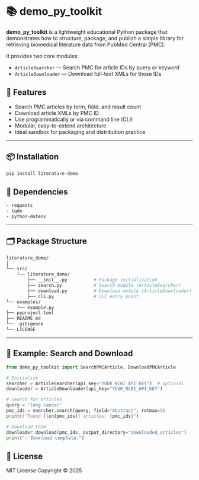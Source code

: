 # 📚 demo_py_toolkit

**demo_py_toolkit** is a lightweight educational Python package that demonstrates how to structure, package, and publish a simple library for retrieving biomedical literature data from PubMed Central (PMC).

It provides two core modules:
- `ArticleSearcher` — Search PMC for article IDs by query or keyword  
- `ArticleDownloader` — Download full-text XMLs for those IDs  

## 🚀 Features

- Search PMC articles by term, field, and result count  
- Download article XMLs by PMC ID  
- Use programmatically or via command line (CLI)  
- Modular, easy-to-extend architecture  
- Ideal sandbox for packaging and distribution practice  

---

## 📦 Installation

```bash
pip install literature-demo
```

## 🧰 Dependencies

```bash
- requests
- tqdm
- python-dotenv
```

---

## 🗂️ Package Structure
```bash
literature_demo/
│
└── src/
    └── literature_demo/
        ├── __init__.py          # Package initialization
        ├── search.py            # Search module (ArticleSearcher)
        ├── download.py          # Download module (ArticleDownloader)
        ├── cli.py               # CLI entry point
└── examples/
    └── example.py
├── pyproject.toml
├── README.md
└── .gitignore
└── LICENSE
```

---

## 🧩 Example: Search and Download

```python
from demo_py_toolkit import SearchPMCArticle, DownloadPMCArticle

# Initialize
searcher = ArticleSearcher(api_key="YOUR_NCBI_API_KEY")  # optional
downloader = ArticleDownloader(api_key="YOUR_NCBI_API_KEY")

# Search for articles
query = "lung cancer"
pmc_ids = searcher.search(query, field="Abstract", retmax=5)
print(f"Found {len(pmc_ids)} articles: {pmc_ids}")

# Download them
downloader.download(pmc_ids, output_directory="downloaded_articles")
print("✅ Download complete.")
```

## 📄 License

MIT License
Copyright © 2025


